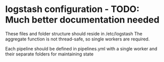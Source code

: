 # logstash configuration - TODO: Much better documentation needed
These files and folder structure should reside in /etc/logstash
The aggregate function is not thread-safe, so single workers are required.

Each pipeline should be defined in pipelines.yml with a single worker and their
separate folders for maintaining state
